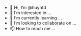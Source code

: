 - 👋 Hi, I’m @huyntd
- 👀 I’m interested in ...
- 🌱 I’m currently learning ...
- 💞️ I’m looking to collaborate on ...
- 📫 How to reach me ...

<!---
huyntd/huyntd is a ✨ special ✨ repository because its `README.md` (this file) appears on your GitHub profile.
You can click the Preview link to take a look at your changes.
--->
